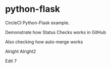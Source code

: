 # python-flask
CircleCI Python-Flask example.

Demonstrate how Status Checks works in GitHub

Also checking how auto-merge works

Alright
Alright2


Edit 7

